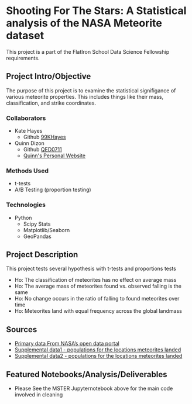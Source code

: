 
# Shooting For The Stars: A Statistical analysis of the NASA Meteorite dataset
This project is a part of the FlatIron School Data Science Fellowship requirements.

## Project Intro/Objective
The purpose of this project is to examine the statistical signifigance of various meteorite properties. This includes things like their mass, classification, and strike coordinates. 

### Collaborators
* Kate Hayes
  * Github [99KHayes](https://github.com/99KHayes)
* Quinn Dizon
  * Github [QED0711](https://github.com/QED0711)
  * [Quinn's Personal Website](https://quinndizon.com/)

### Methods Used
* t-tests
* A/B Testing (proportion testing)


### Technologies
* Python
  * Scipy Stats
  * Matplotlib/Seaborn
  * GeoPandas

## Project Description
This project tests several hypothesis with t-tests and proportions tests
  * Ho: The classification of meteorites has no effect on average mass
  * Ho: The average mass of meteorites found vs. observed falling is the same
  * Ho: No change occurs in the ratio of falling to found meteorites over time
  * Ho: Meteorites land with equal frequency across the global landmass

## Sources
* [Primary data From NASA’s open data portal](https://data.nasa.gov/Space-Science/Meteorite-Landings/gh4g-9sfh)
* [Supplemental data1 - populations for the locations meteorites landed](http://worldpopulationreview.com/countries/countries-by-density/)
* [Supplemental data2 - populations for the locations meteorites landed ](https://photius.com/rankings/world2050_rank.html)   

## Featured Notebooks/Analysis/Deliverables
* Please See the MSTER Jupyternotebook above for the main code involved in cleaning

